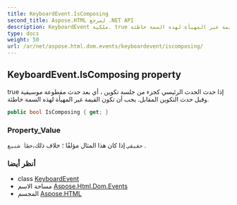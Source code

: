 ```yaml
---
title: KeyboardEvent.IsComposing
second_title: Aspose.HTML لمرجع .NET API
description: KeyboardEvent ملكية. true إذا حدث الحدث الرئيسي كجزء من جلسة تكوين  أي بعد حدث مقطوعة موسيقية وقبل حدث التكوين المقابل. يجب أن تكون القيمة غير المهيأة لهذه السمة خاطئة.
type: docs
weight: 50
url: /ar/net/aspose.html.dom.events/keyboardevent/iscomposing/
---
```

## KeyboardEvent.IsComposing property

true إذا حدث الحدث الرئيسي كجزء من جلسة تكوين ، أي بعد حدث مقطوعة موسيقية وقبل حدث التكوين المقابل. يجب أن تكون القيمة غير المهيأة لهذه السمة خاطئة.

```csharp
public bool IsComposing { get; }
```

### Property_Value

`حقيقي` إذا كان هذا المثال مؤلفًا ؛ خلاف ذلك،`خطأ شنيع` .

### أنظر أيضا

* class [KeyboardEvent](../)
* مساحة الاسم [Aspose.Html.Dom.Events](../../keyboardevent/)
* المجسم [Aspose.HTML](../../../)


